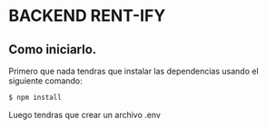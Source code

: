 # BACKEND RENT-IFY

## Como iniciarlo.

Primero que nada tendras que instalar las dependencias usando el siguiente comando:

```bash
$ npm install
```


Luego tendras que crear un archivo .env